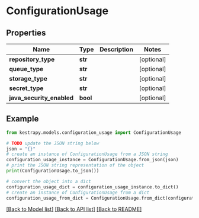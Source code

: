 # ConfigurationUsage


## Properties

Name | Type | Description | Notes
------------ | ------------- | ------------- | -------------
**repository_type** | **str** |  | [optional] 
**queue_type** | **str** |  | [optional] 
**storage_type** | **str** |  | [optional] 
**secret_type** | **str** |  | [optional] 
**java_security_enabled** | **bool** |  | [optional] 

## Example

```python
from kestrapy.models.configuration_usage import ConfigurationUsage

# TODO update the JSON string below
json = "{}"
# create an instance of ConfigurationUsage from a JSON string
configuration_usage_instance = ConfigurationUsage.from_json(json)
# print the JSON string representation of the object
print(ConfigurationUsage.to_json())

# convert the object into a dict
configuration_usage_dict = configuration_usage_instance.to_dict()
# create an instance of ConfigurationUsage from a dict
configuration_usage_from_dict = ConfigurationUsage.from_dict(configuration_usage_dict)
```
[[Back to Model list]](../README.md#documentation-for-models) [[Back to API list]](../README.md#documentation-for-api-endpoints) [[Back to README]](../README.md)


